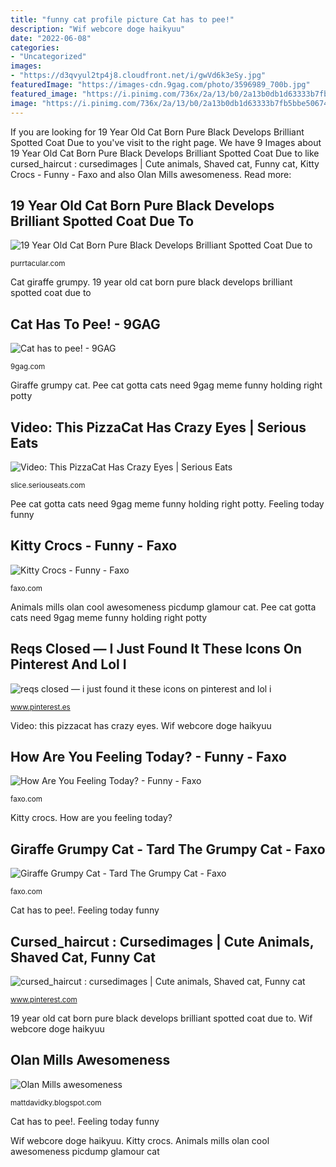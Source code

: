 ```yaml
---
title: "funny cat profile picture Cat has to pee!"
description: "Wif webcore doge haikyuu"
date: "2022-06-08"
categories:
- "Uncategorized"
images:
- "https://d3qvyul2tp4j8.cloudfront.net/i/gwVd6k3eSy.jpg"
featuredImage: "https://images-cdn.9gag.com/photo/3596989_700b.jpg"
featured_image: "https://i.pinimg.com/736x/2a/13/b0/2a13b0db1d63333b7fb5bbe50674b160.jpg"
image: "https://i.pinimg.com/736x/2a/13/b0/2a13b0db1d63333b7fb5bbe50674b160.jpg"
---
```


If you are looking for 19 Year Old Cat Born Pure Black Develops Brilliant Spotted Coat Due to you've visit to the right page. We have 9 Images about 19 Year Old Cat Born Pure Black Develops Brilliant Spotted Coat Due to like cursed_haircut : cursedimages | Cute animals, Shaved cat, Funny cat, Kitty Crocs - Funny - Faxo and also Olan Mills awesomeness. Read more:

## 19 Year Old Cat Born Pure Black Develops Brilliant Spotted Coat Due To

![19 Year Old Cat Born Pure Black Develops Brilliant Spotted Coat Due to](http://purrtacular.com/wp-content/uploads/2016/12/scrappy-12.jpg "Cursed_haircut : cursedimages")

<small>purrtacular.com</small>

Cat giraffe grumpy. 19 year old cat born pure black develops brilliant spotted coat due to

## Cat Has To Pee! - 9GAG

![Cat has to pee! - 9GAG](https://images-cdn.9gag.com/photo/3596989_700b.jpg "Video: this pizzacat has crazy eyes")

<small>9gag.com</small>

Giraffe grumpy cat. Pee cat gotta cats need 9gag meme funny holding right potty

## Video: This PizzaCat Has Crazy Eyes | Serious Eats

![Video: This PizzaCat Has Crazy Eyes | Serious Eats](http://slice.seriouseats.com/images/2013/09/20130926-crazy-pizza-cat.jpg "Cat giraffe grumpy")

<small>slice.seriouseats.com</small>

Pee cat gotta cats need 9gag meme funny holding right potty. Feeling today funny

## Kitty Crocs - Funny - Faxo

![Kitty Crocs - Funny - Faxo](https://d3qvyul2tp4j8.cloudfront.net/i/gwVd6k3eSy.jpg "Cat spotted pure coat scrappy vitiligo born develops brilliant due purrtacular dark")

<small>faxo.com</small>

Animals mills olan cool awesomeness picdump glamour cat. Pee cat gotta cats need 9gag meme funny holding right potty

## Reqs Closed — I Just Found It These Icons On Pinterest And Lol I

![reqs closed — i just found it these icons on pinterest and lol i](https://i.pinimg.com/736x/2a/13/b0/2a13b0db1d63333b7fb5bbe50674b160.jpg "Pizza crazy cat eyes eating slice pizzacat eats animals kitten")

<small>www.pinterest.es</small>

Video: this pizzacat has crazy eyes. Wif webcore doge haikyuu

## How Are You Feeling Today? - Funny - Faxo

![How Are You Feeling Today? - Funny - Faxo](https://d3qvyul2tp4j8.cloudfront.net/i/g9LQ9YjtYA.jpg "How are you feeling today?")

<small>faxo.com</small>

Kitty crocs. How are you feeling today?

## Giraffe Grumpy Cat - Tard The Grumpy Cat - Faxo

![Giraffe Grumpy Cat - Tard The Grumpy Cat - Faxo](https://d28mt5n9lkji5m.cloudfront.net/i/VVGQhn3Is3.jpg "Giraffe grumpy cat")

<small>faxo.com</small>

Cat has to pee!. Feeling today funny

## Cursed_haircut : Cursedimages | Cute Animals, Shaved Cat, Funny Cat

![cursed_haircut : cursedimages | Cute animals, Shaved cat, Funny cat](https://i.pinimg.com/736x/8d/fa/b2/8dfab248ad35aa66597d7cb44632875e.jpg "Pizza crazy cat eyes eating slice pizzacat eats animals kitten")

<small>www.pinterest.com</small>

19 year old cat born pure black develops brilliant spotted coat due to. Wif webcore doge haikyuu

## Olan Mills Awesomeness

![Olan Mills awesomeness](https://2.bp.blogspot.com/-B0xgaUjuYCk/WK4FYnjgA3I/AAAAAAAAO7U/dAItEv2sTw02PO7agGkYQAXcdrWk3T2bQCLcB/s1600/best-damn-photos-glamour-shot-cat.jpg "Cat giraffe grumpy")

<small>mattdavidky.blogspot.com</small>

Cat has to pee!. Feeling today funny

Wif webcore doge haikyuu. Kitty crocs. Animals mills olan cool awesomeness picdump glamour cat
